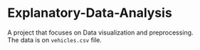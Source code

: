 # Explanatory-Data-Analysis
A project that focuses on Data visualization and preprocessing.<br>
The data is on `vehicles.csv` file.
